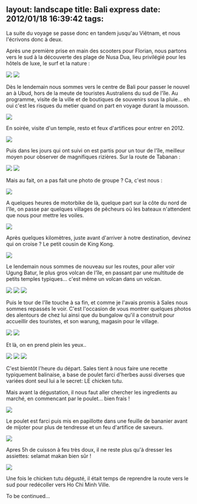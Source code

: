 layout: landscape
title: Bali express
date: 2012/01/18 16:39:42
tags:
---


La suite du voyage se passe donc en tandem jusqu'au Viêtnam, et nous l'écrivons donc à deux.

Après une première prise en main des scooters pour Florian, nous partons vers le sud à la découverte des plage de Nusa Dua, lieu privilégié pour les hôtels de luxe, le surf et la nature :

<img src="http://etienne.croclemonde.org/public/indonesie/DSC_0011.jpg" />
<img src="http://etienne.croclemonde.org/public/indonesie/DSC_0051.jpg" />

Dès le lendemain nous sommes vers le centre de Bali pour passer le nouvel an à Ubud, hors de la meute de touristes Australiens du sud de l'île. Au programme, visite de la ville et de boutiques de souvenirs sous la pluie... eh oui c'est les risques du metier quand on part en voyage durant la mousson.

<img src="http://etienne.croclemonde.org/public/indonesie/DSC_0090.jpg" />

En soirée, visite d'un temple, resto et feux d'artifices pour entrer en 2012.

<img src="http://etienne.croclemonde.org/public/indonesie/DSC_0117.jpg" />

Puis dans les jours qui ont suivi on est partis pour un tour de l'île, meilleur moyen pour observer de magnifiques rizières. Sur la route de Tabanan :

<img src="http://etienne.croclemonde.org/public/indonesie/DSC_0147.jpg" />
<img src="http://etienne.croclemonde.org/public/indonesie/DSC_0184.jpg" />

Mais au fait, on a pas fait une photo de groupe ? Ca, c'est nous :

<img src="http://etienne.croclemonde.org/public/indonesie/DSC_0153.jpg" />

A quelques heures de motorbike de là, quelque part sur la côte du nord de l'île, on passe par quelques villages de pêcheurs où les bateaux n'attendent que nous pour mettre les voiles.

<img src="http://etienne.croclemonde.org/public/indonesie/DSC_0154.jpg" />

Après quelques kilomètres, juste avant d'arriver à notre destination, devinez qui on croise ? Le petit cousin de King Kong.

<img src="http://etienne.croclemonde.org/public/indonesie/DSC_0166.jpg" />

Le lendemain nous sommes de nouveau sur les routes, pour aller voir Ugung Batur, le plus gros volcan de l'île, en passant par une multitude de petits temples typiques... c'est même un volcan dans un volcan.

<img src="http://etienne.croclemonde.org/public/indonesie/DSC_0171.jpg" />
<img src="http://etienne.croclemonde.org/public/indonesie/DSC_0183.jpg" />
<img src="http://etienne.croclemonde.org/public/indonesie/DSC_0191.jpg" />

Puis le tour de l'île touche à sa fin, et comme je l'avais promis à Sales nous sommes repassés le voir. C'est l'occasion de vous montrer quelques photos des alentours de chez lui ainsi que du bungalow qu'il a construit pour accueillir des touristes, et son warung, magasin pour le village.

<img src="http://etienne.croclemonde.org/public/indonesie/DSC_0209.jpg" />
<img src="http://etienne.croclemonde.org/public/indonesie/DSC_0223.jpg" />

Et là, on en prend plein les yeux..

<img src="http://etienne.croclemonde.org/public/indonesie/DSC_0232.jpg" />
<img src="http://etienne.croclemonde.org/public/indonesie/DSC_0238.jpg" />
<img src="http://etienne.croclemonde.org/public/indonesie/DSC_0253.jpg" />

C'est bientôt l'heure du départ. Sales tient à nous faire une recette typiquement balinaise, a base de poulet farci d'herbes aussi diverses que variées dont seul lui a le secret: LE chicken tutu.

Mais avant la dégustation, il nous faut aller chercher les ingredients au marché, en commencant par le poulet... bien frais !

<img src="http://etienne.croclemonde.org/public/indonesie/DSC_0213.jpg" />

Le poulet est farci puis mis en papillotte dans une feuille de bananier avant de mijoter pour plus de tendresse et un feu d'artifice de saveurs.

<img src="http://etienne.croclemonde.org/public/indonesie/DSC_0235.jpg" />

Apres 5h de cuisson à feu très doux, il ne reste plus qu'à dresser les assiettes: selamat makan bien sûr !

<img src="http://etienne.croclemonde.org/public/indonesie/DSC_0257.jpg" />

Une fois le chicken tutu dégusté, il était temps de reprendre la route vers le sud pour redécoller vers Ho Chi Minh Ville.

To be continued...
